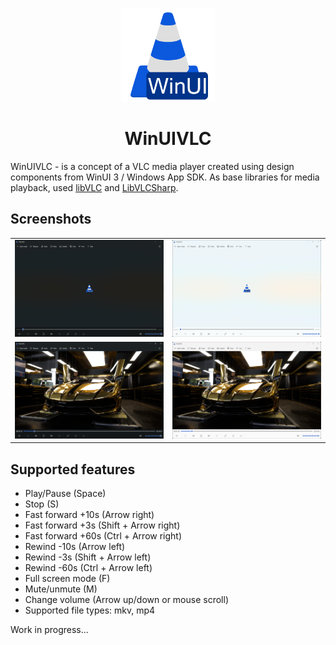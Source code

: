 <p align="center">
  <img alt="WinUIVLC Logo" src="WinUIVLC/Assets/Square44x44Logo.altform-lightunplated_targetsize-256.png" width="150px" />
  <h1 align="center">WinUIVLC</h1>
</p>

WinUIVLC - is a concept of a VLC media player created using design components from WinUI 3 / Windows App SDK. As base libraries for media playback, used [libVLC](https://www.videolan.org/vlc/libvlc.html) and [LibVLCSharp](https://github.com/videolan/libvlcsharp).

## Screenshots

<table align="center">
  <tr>
    <td><img alt="Files Logo" src="images/player_dark.png" width="auto" /></td>
    <td><img alt="Files Logo" src="images/player_light.png" width="auto" /></td>
  </tr>
  <tr>
    <td><img alt="Files Logo" src="images/player_dark_frame.png" width="auto" /></td>
    <td><img alt="Files Logo" src="images/player_light_frame.png" width="auto" /></td>
  </tr>
</table>

## Supported features

- Play/Pause (Space)
- Stop (S)
- Fast forward +10s (Arrow right)
- Fast forward +3s (Shift + Arrow right)
- Fast forward +60s (Ctrl + Arrow right)
- Rewind -10s (Arrow left)
- Rewind -3s (Shift + Arrow left)
- Rewind -60s (Ctrl + Arrow left) 
- Full screen mode (F)
- Mute/unmute (M)
- Change volume (Arrow up/down or mouse scroll)
- Supported file types: mkv, mp4

Work in progress...
